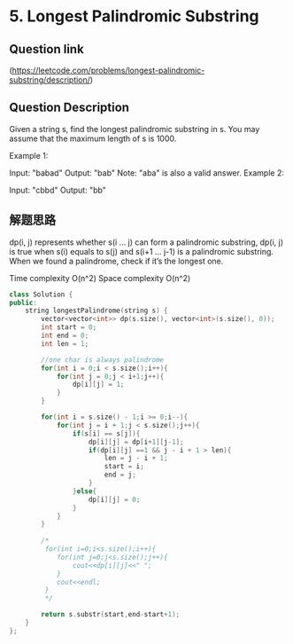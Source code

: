 # 5. Longest Palindromic Substring

## Question link
(https://leetcode.com/problems/longest-palindromic-substring/description/)

## Question Description
Given a string s, find the longest palindromic substring in s. You may assume that the maximum length of s is 1000.

Example 1:

Input: "babad"
Output: "bab"
Note: "aba" is also a valid answer.
Example 2:

Input: "cbbd"
Output: "bb"

## 解题思路
dp(i, j) represents whether s(i ... j) can form a palindromic substring, 
dp(i, j) is true when s(i) equals to s(j) and s(i+1 ... j-1) is a palindromic substring. 
When we found a palindrome, check if it’s the longest one. 

Time complexity O(n^2)
Space complexity O(n^2)

```c++
class Solution {
public:     
    string longestPalindrome(string s) {
        vector<vector<int>> dp(s.size(), vector<int>(s.size(), 0));
        int start = 0;
        int end = 0;
        int len = 1;

        //one char is always palindrome
        for(int i = 0;i < s.size();i++){
            for(int j = 0;j < i+1;j++){
                dp[i][j] = 1;
            }
        }

        for(int i = s.size() - 1;i >= 0;i--){
            for(int j = i + 1;j < s.size();j++){
                if(s[i] == s[j]){
                    dp[i][j] = dp[i+1][j-1];
                    if(dp[i][j] ==1 && j - i + 1 > len){
                        len = j - i + 1;
                        start = i;
                        end = j;
                    }
                }else{
                    dp[i][j] = 0;
                }
            }
        }
        
        /*
         for(int i=0;i<s.size();i++){
            for(int j=0;j<s.size();j++){
                cout<<dp[i][j]<<" ";
            }
            cout<<endl;
         }
         */

        return s.substr(start,end-start+1);
    }
};
```